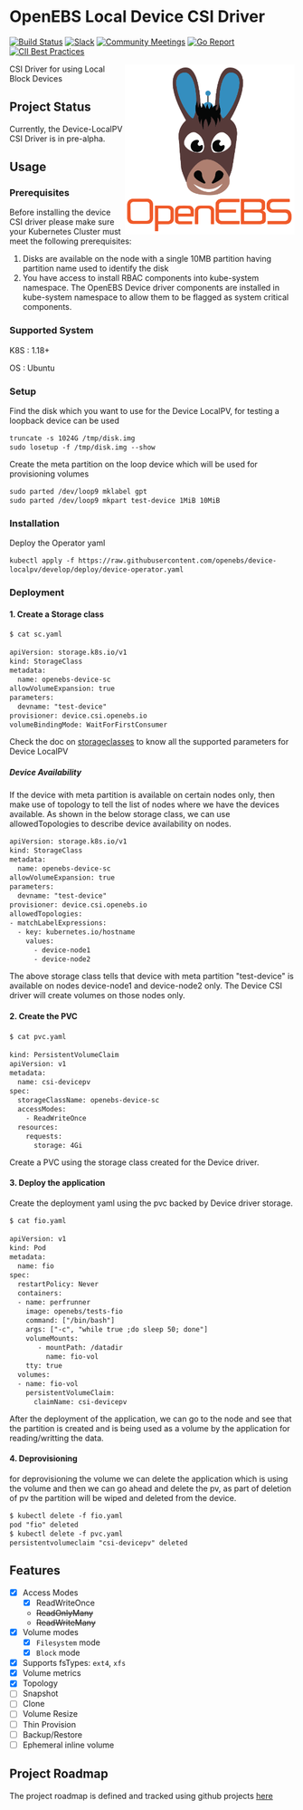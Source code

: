 # OpenEBS Local Device CSI Driver
[![Build Status](https://github.com/openebs/device-localpv/actions/workflows/build.yml/badge.svg)](https://github.com/openebs/device-localpv/actions/workflows/build.yml)
[![Slack](https://img.shields.io/badge/chat!!!-slack-ff1493.svg?style=flat-square)](https://kubernetes.slack.com/messages/openebs)
[![Community Meetings](https://img.shields.io/badge/Community-Meetings-blue)](https://hackmd.io/yJb407JWRyiwLU-XDndOLA?view)
[![Go Report](https://goreportcard.com/badge/github.com/openebs/device-localpv)](https://goreportcard.com/report/github.com/openebs/device-localpv)
[![CII Best Practices](https://bestpractices.coreinfrastructure.org/projects/4871/badge)](https://bestpractices.coreinfrastructure.org/projects/4871)

<img width="300" align="right" alt="OpenEBS Logo" src="https://raw.githubusercontent.com/cncf/artwork/master/projects/openebs/stacked/color/openebs-stacked-color.png" xmlns="http://www.w3.org/1999/html">

CSI Driver for using Local Block Devices 

## Project Status

Currently, the Device-LocalPV CSI Driver is in pre-alpha.

## Usage

### Prerequisites

Before installing the device CSI driver please make sure your Kubernetes Cluster
must meet the following prerequisites:

1. Disks are available on the node with a single 10MB partition having partition name used to 
   identify the disk
2. You have access to install RBAC components into kube-system namespace.
   The OpenEBS Device driver components are installed in kube-system namespace
   to allow them to be flagged as system critical components.

### Supported System

K8S : 1.18+

OS : Ubuntu

### Setup

Find the disk which you want to use for the Device LocalPV, for testing a loopback device can be used

```
truncate -s 1024G /tmp/disk.img
sudo losetup -f /tmp/disk.img --show
```

Create the meta partition on the loop device which will be used for provisioning volumes

```
sudo parted /dev/loop9 mklabel gpt
sudo parted /dev/loop9 mkpart test-device 1MiB 10MiB
```

### Installation

Deploy the Operator yaml

```
kubectl apply -f https://raw.githubusercontent.com/openebs/device-localpv/develop/deploy/device-operator.yaml
```

### Deployment


#### 1. Create a Storage class

```
$ cat sc.yaml

apiVersion: storage.k8s.io/v1
kind: StorageClass
metadata:
  name: openebs-device-sc
allowVolumeExpansion: true
parameters:
  devname: "test-device"
provisioner: device.csi.openebs.io
volumeBindingMode: WaitForFirstConsumer
```

Check the doc on [storageclasses](docs/storageclasses.md) to know all the supported parameters for Device LocalPV

##### Device Availability

If the device with meta partition is available on certain nodes only, then make use of topology to tell the list of nodes where we have the devices available.
As shown in the below storage class, we can use allowedTopologies to describe device availability on nodes.

```
apiVersion: storage.k8s.io/v1
kind: StorageClass
metadata:
  name: openebs-device-sc
allowVolumeExpansion: true
parameters:
  devname: "test-device"
provisioner: device.csi.openebs.io
allowedTopologies:
- matchLabelExpressions:
  - key: kubernetes.io/hostname
    values:
      - device-node1
      - device-node2
```

The above storage class tells that device with meta partition "test-device" is available on nodes device-node1 and device-node2 only. The Device CSI driver will create volumes on those nodes only.


#### 2. Create the PVC

```
$ cat pvc.yaml

kind: PersistentVolumeClaim
apiVersion: v1
metadata:
  name: csi-devicepv
spec:
  storageClassName: openebs-device-sc
  accessModes:
    - ReadWriteOnce
  resources:
    requests:
      storage: 4Gi
```

Create a PVC using the storage class created for the Device driver.

#### 3. Deploy the application

Create the deployment yaml using the pvc backed by Device driver storage.

```
$ cat fio.yaml

apiVersion: v1
kind: Pod
metadata:
  name: fio
spec:
  restartPolicy: Never
  containers:
  - name: perfrunner
    image: openebs/tests-fio
    command: ["/bin/bash"]
    args: ["-c", "while true ;do sleep 50; done"]
    volumeMounts:
       - mountPath: /datadir
         name: fio-vol
    tty: true
  volumes:
  - name: fio-vol
    persistentVolumeClaim:
      claimName: csi-devicepv
```

After the deployment of the application, we can go to the node and see that the partition is created and is being used as a volume
by the application for reading/writting the data.

#### 4. Deprovisioning

for deprovisioning the volume we can delete the application which is using the volume and then we can go ahead and delete the pv, as part of deletion of pv the partition will be wiped and deleted from the device.

```
$ kubectl delete -f fio.yaml
pod "fio" deleted
$ kubectl delete -f pvc.yaml
persistentvolumeclaim "csi-devicepv" deleted
```

Features
---

- [x] Access Modes
   - [x] ReadWriteOnce
   - ~~ReadOnlyMany~~
   - ~~ReadWriteMany~~
- [x] Volume modes
   - [x] `Filesystem` mode
   - [x] `Block` mode
- [x] Supports fsTypes: `ext4`, `xfs`
- [x] Volume metrics
- [x] Topology
- [ ] Snapshot
- [ ] Clone
- [ ] Volume Resize
- [ ] Thin Provision
- [ ] Backup/Restore
- [ ] Ephemeral inline volume

Project Roadmap
---

The project roadmap is defined and tracked using github projects [here]()
